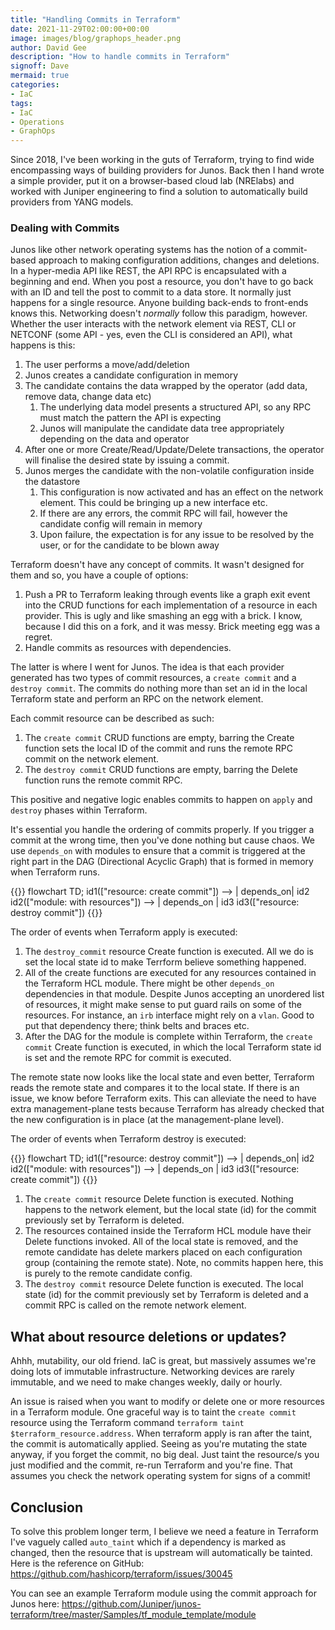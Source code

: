 ```yaml
---
title: "Handling Commits in Terraform"
date: 2021-11-29T02:00:00+00:00
image: images/blog/graphops_header.png
author: David Gee
description: "How to handle commits in Terraform"
signoff: Dave
mermaid: true
categories: 
- IaC
tags:
- IaC
- Operations
- GraphOps
---
```


Since 2018, I've been working in the guts of Terraform, trying to find wide encompassing ways of building providers for Junos. Back then I hand wrote a simple provider, put it on a browser-based cloud lab (NRElabs) and worked with Juniper engineering to find a solution to automatically build providers from YANG models.

### Dealing with Commits

Junos like other network operating systems has the notion of a commit-based approach to making configuration additions, changes and deletions. In a hyper-media API like REST, the API RPC is encapsulated with a beginning and end. When you post a resource, you don't have to go back with an ID and tell the post to commit to a data store. It normally just happens for a single resource. Anyone building back-ends to front-ends knows this. Networking doesn't *normally* follow this paradigm, however. Whether the user interacts with the network element via REST, CLI or NETCONF (some API - yes, even the CLI is considered an API), what happens is this:

1.  The user performs a move/add/deletion
2.  Junos creates a candidate configuration in memory
3.  The candidate contains the data wrapped by the operator (add data, remove data, change data etc)
    1.  The underlying data model presents a structured API, so any RPC must match the pattern the API is expecting
    2.  Junos will manipulate the candidate data tree appropriately depending on the data and operator
4.  After one or more Create/Read/Update/Delete transactions, the operator will finalise the desired state by issuing a commit.
5.  Junos merges the candidate with the non-volatile configuration inside the datastore
    1.  This configuration is now activated and has an effect on the network element. This could be bringing up a new interface etc.
    2.  If there are any errors, the commit RPC will fail, however the candidate config will remain in memory
    3.  Upon failure, the expectation is for any issue to be resolved by the user, or for the candidate to be blown away

Terraform doesn't have any concept of commits. It wasn't designed for them and so, you have a couple of options:

1.  Push a PR to Terraform leaking through events like a graph exit event into the CRUD functions for each implementation of a resource in each provider. This is ugly and like smashing an egg with a brick. I know, because I did this on a fork, and it was messy. Brick meeting egg was a regret.
2.  Handle commits as resources with dependencies.

The latter is where I went for Junos. The idea is that each provider generated has two types of commit resources, a `create commit` and a `destroy commit`. The commits do nothing more than set an id in the local Terraform state and perform an RPC on the network element. 

Each commit resource can be described as such:
1.  The `create commit` CRUD functions are empty, barring the Create function sets the local ID of the commit and runs the remote RPC commit on the network element.
2.  The `destroy commit` CRUD functions are empty, barring the Delete function runs the remote commit RPC.

This positive and negative logic enables commits to happen on `apply` and `destroy` phases within Terraform.

It's essential you handle the ordering of commits properly. If you trigger a commit at the wrong time, then you've done nothing but cause chaos. We use `depends_on` with modules to ensure that a commit is triggered at the right part in the DAG (Directional Acyclic Graph) that is formed in memory when Terraform runs.

{{<mermaid>}}
flowchart TD;
  id1(["resource: create commit"]) --> | depends_on| id2
  id2(["module: with resources"]) --> | depends_on | id3
  id3(["resource: destroy commit"])
{{</mermaid>}}

The order of events when Terraform apply is executed:

1.  The `destroy_commit` resource Create function is executed. All we do is set the local state id to make Terrform believe something happened.
2.  All of the create functions are executed for any resources contained in the Terraform HCL module. There might be other `depends_on` dependencies in that module. Despite Junos accepting an unordered list of resources, it might make sense to put guard rails on some of the resources. For instance, an `irb` interface might rely on a `vlan`. Good to put that dependency there; think belts and braces etc.
3.  After the DAG for the module is complete within Terraform, the `create commit` Create function is executed, in which the local Terraform state id is set and the remote RPC for commit is executed.

The remote state now looks like the local state and even better, Terraform reads the remote state and compares it to the local state. If there is an issue, we know before Terraform exits. This can alleviate the need to have extra management-plane tests because Terraform has already checked that the new configuration is in place (at the management-plane level).

The order of events when Terraform destroy is executed:

{{<mermaid>}}
flowchart TD;
  id1(["resource: destroy commit"]) --> | depends_on| id2
  id2(["module: with resources"]) --> | depends_on | id3
  id3(["resource: create commit"])
{{</mermaid>}}

1. The `create commit` resource Delete function is executed. Nothing happens to the network element, but the local state (id) for the commit previously set by Terraform is deleted.
2. The resources contained inside the Terraform HCL module have their Delete functions invoked. All of the local state is removed, and the remote candidate has delete markers placed on each configuration group (containing the remote state). Note, no commits happen here, this is purely to the remote candidate config.
3. The `destroy commit` resource Delete function is executed. The local state (id) for the commit previously set by Terraform is deleted and a commit RPC is called on the remote network element. 

## What about resource deletions or updates?

Ahhh, mutability, our old friend. IaC is great, but massively assumes we're doing lots of immutable infrastructure. Networking devices are rarely immutable, and we need to make changes weekly, daily or hourly.

An issue is raised when you want to modify or delete one or more resources in a Terraform module. One graceful way is to taint the `create commit` resource using the Terraform command `terraform taint $terraform_resource.address`. When terraform apply is ran after the taint, the commit is automatically applied. Seeing as you're mutating the state anyway, if you forget the commit, no big deal. Just taint the resource/s you just modified and the commit, re-run Terraform and you're fine. That assumes you check the network operating system for signs of a commit!

## Conclusion

To solve this problem longer term, I believe we need a feature in Terraform I've vaguely called `auto_taint` which if a dependency is marked as changed, then the resource that is upstream will automatically be tainted. Here is the reference on GitHub: https://github.com/hashicorp/terraform/issues/30045 

You can see an example Terraform module using the commit approach for Junos here: https://github.com/Juniper/junos-terraform/tree/master/Samples/tf_module_template/module 
